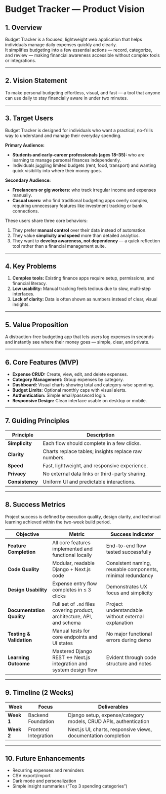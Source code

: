 # Budget Tracker — Product Vision

## 1. Overview

Budget Tracker is a focused, lightweight web application that helps individuals manage daily expenses quickly and clearly.  
It simplifies budgeting into a few essential actions — record, categorize, and review — making financial awareness accessible without complex tools or integrations.

---

## 2. Vision Statement

To make personal budgeting effortless, visual, and fast — a tool that anyone can use daily to stay financially aware in under two minutes.

---

## 3. Target Users

Budget Tracker is designed for individuals who want a practical, no-frills way to understand and manage their everyday spending.  

**Primary Audience:**  

- **Students and early-career professionals (ages 18–35):** who are learning to manage personal finances independently.  
- Individuals juggling limited budgets (rent, food, transport) and wanting quick visibility into where their money goes.  

**Secondary Audience:**  

- **Freelancers or gig workers:** who track irregular income and expenses manually.  
- **Casual users:** who find traditional budgeting apps overly complex, requiring unnecessary features like investment tracking or bank connections.  

These users share three core behaviors:  

1. They prefer **manual control** over their data instead of automation.  
2. They value **simplicity and speed** more than detailed analytics.  
3. They want to **develop awareness, not dependency** — a quick reflection tool rather than a financial management suite.

---

## 4. Key Problems

1. **Complex tools:** Existing finance apps require setup, permissions, and financial literacy.  
2. **Low usability:** Manual tracking feels tedious due to slow, multi-step interfaces.  
3. **Lack of clarity:** Data is often shown as numbers instead of clear, visual insights.

---

## 5. Value Proposition

A distraction-free budgeting app that lets users log expenses in seconds and instantly see where their money goes — simple, clear, and private.

---

## 6. Core Features (MVP)

- **Expense CRUD:** Create, view, edit, and delete expenses.  
- **Category Management:** Group expenses by category.  
- **Dashboard:** Visual charts showing total and category-wise spending.  
- **Budget Limits:** Optional monthly caps with visual alerts.  
- **Authentication:** Simple email/password login.  
- **Responsive Design:** Clean interface usable on desktop or mobile.

---

## 7. Guiding Principles

| Principle | Description |
|------------|-------------|
| **Simplicity** | Each flow should complete in a few clicks. |
| **Clarity** | Charts replace tables; insights replace raw numbers. |
| **Speed** | Fast, lightweight, and responsive experience. |
| **Privacy** | No external data links or third-party sharing. |
| **Consistency** | Uniform UI and predictable interactions. |

---

## 8. Success Metrics

Project success is defined by execution quality, design clarity, and technical learning achieved within the two-week build period.

| Objective | Metric | Success Indicator |
|------------|---------|-------------------|
| **Feature Completion** | All core features implemented and functional locally | End-to-end flow tested successfully |
| **Code Quality** | Modular, readable Django + Next.js code | Consistent naming, reusable components, minimal redundancy |
| **Design Usability** | Expense entry flow completes in ≤ 3 clicks | Demonstrates UX focus and simplicity |
| **Documentation Quality** | Full set of `.md` files covering product, architecture, API, and schema | Project understandable without external explanation |
| **Testing & Validation** | Manual tests for core endpoints and UI states | No major functional errors during demo |
| **Learning Outcome** | Mastered Django REST ↔ Next.js integration and system design flow | Evident through code structure and notes |

---

## 9. Timeline (2 Weeks)

| Week | Focus | Deliverables |
|-------|--------|--------------|
| **Week 1** | Backend Foundation | Django setup, expense/category models, CRUD APIs, authentication |
| **Week 2** | Frontend Integration | Next.js UI, charts, responsive views, documentation completion |

---

## 10. Future Enhancements

- Recurring expenses and reminders  
- CSV export/import  
- Dark mode and personalization  
- Simple insight summaries (“Top 3 spending categories”)  
